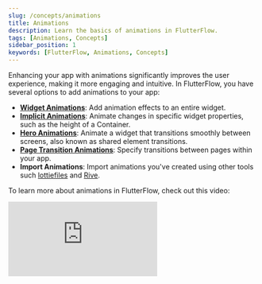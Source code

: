 ```yaml
---
slug: /concepts/animations
title: Animations
description: Learn the basics of animations in FlutterFlow.
tags: [Animations, Concepts]
sidebar_position: 1
keywords: [FlutterFlow, Animations, Concepts]
---
```


Enhancing your app with animations significantly improves the user experience, making it more engaging and intuitive. In FlutterFlow, you have several options to add animations to your app:

- [**Widget Animations**](widget_animations.md): Add animation effects to an entire widget.
- [**Implicit Animations**](implicit_animations.md): Animate changes in specific widget properties, such as the height of a Container.
- [**Hero Animations**](hero_animations.md): Animate a widget that transitions smoothly between screens, also known as shared element transitions.
- [**Page Transition Animations**](page_transitions.md): Specify transitions between pages within your app.
- **Import Animations**: Import animations you've created using other tools such [lottiefiles](import-animations/lottie-animation) and [Rive](import-animations/rive-animation).


To learn more about animations in FlutterFlow, check out this video:
<div class="video-container"><iframe src="https://www.youtube.com/embed/-quxi_t0eWU?si=GdZBMFcuEZEyFplB" title="YouTube video player" frameborder="0" allow="accelerometer; autoplay; clipboard-write; encrypted-media; gyroscope; picture-in-picture; web-share" referrerpolicy="strict-origin-when-cross-origin" allowfullscreen></iframe></div>

<!-- TO DO create animations showcase-->